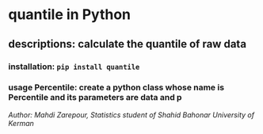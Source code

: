 # quantile in Python
## descriptions: calculate the quantile of raw data
### installation: ```pip install quantile```
### usage Percentile: create a python class whose name is Percentile and its parameters are data and p


*Author: Mahdi Zarepour, Statistics student of Shahid Bahonar University of Kerman*
